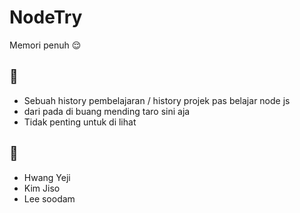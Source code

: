 # NodeTry
Memori penuh 😌
## 📝
* Sebuah history pembelajaran / history projek pas belajar node js
* dari pada di buang mending taro sini aja
* Tidak penting untuk di lihat

## 💙
* Hwang Yeji
* Kim Jiso
* Lee soodam
